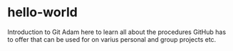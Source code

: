 # hello-world
Introduction to Git
Adam here to learn all about the procedures GitHub has to offer that can be used for on varius personal and group projects etc.
